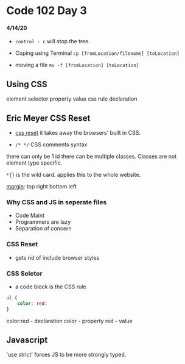 # Code 102 Day 3
#### 4/14/20

- `control - c` will stop the tree.

- Coping using Terminal
`cp [fromLocation/filename] [toLocation]`

- moving a file
`mv -f [fromLocation] [toLocation]`

## Using CSS
element 
selector
property
value
css rule
declaration


## Eric Meyer CSS Reset
- [css reset](https://github.com/TrevorStubbs/learning-journal/blob/master/Assignments/read05.md)
it takes away the browsers' built in CSS.

- `/* */` CSS comments syntax

there can only be 1 id
there can be multiple classes.
Classes are not element type specific.

`*{}` is the wild card. applies this to the whole website.

[margin](https://www.w3schools.com/css/css_margin.asp): top right bottom left

### Why CSS and JS in seperate files
- Code Maint
- Programmers are lazy
- Separation of concern

### CSS Reset
- gets rid of include browser styles

### CSS Seletor 
- a code block is the CSS rule
```CSS
ul {
    color: red:    
}
```
color:red - declaration
color - property
red - value

## Javascript

'use strict' forces JS to be more strongly typed.